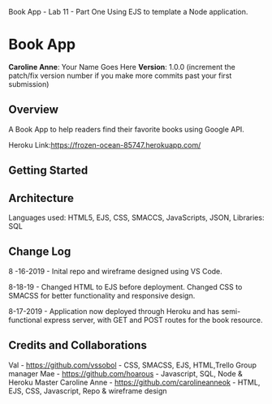 Book App - Lab 11 - Part One
Using EJS to template a Node application.
# Book App

**Caroline Anne**: Your Name Goes Here
**Version**: 1.0.0 (increment the patch/fix version number if you make more commits past your first submission)

## Overview
A Book App to help readers find their favorite books using Google API.

Heroku Link:https://frozen-ocean-85747.herokuapp.com/

## Getting Started
<!-- What are the steps that a user must take in order to build this app on their own machine and get it running? -->

## Architecture
Languages used: HTML5, EJS, CSS, SMACCS, JavaScripts, JSON, Libraries: SQL

## Change Log
8 -16-2019 - Inital repo and wireframe designed using VS Code.

8-18-19 - Changed HTML to EJS before deployment. Changed CSS to SMACSS for better functionality and responsive design.

8-17-2019 - Application now deployed through Heroku and has semi-functional express server, with GET and POST routes for the book resource.

## Credits and Collaborations
Val - https://github.com/vssobol - CSS, SMACSS, EJS, HTML,Trello Group manager
Mae - https://github.com/hoarous - Javascript, SQL, Node & Heroku Master
Caroline Anne - https://github.com/carolineanneok - HTML, EJS, CSS, Javascript, Repo & wireframe design